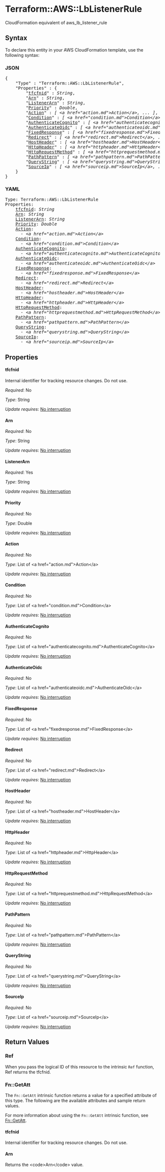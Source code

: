 # Terraform::AWS::LbListenerRule

CloudFormation equivalent of aws_lb_listener_rule

## Syntax

To declare this entity in your AWS CloudFormation template, use the following syntax:

### JSON

<pre>
{
    "Type" : "Terraform::AWS::LbListenerRule",
    "Properties" : {
        "<a href="#tfcfnid" title="tfcfnid">tfcfnid</a>" : <i>String</i>,
        "<a href="#arn" title="Arn">Arn</a>" : <i>String</i>,
        "<a href="#listenerarn" title="ListenerArn">ListenerArn</a>" : <i>String</i>,
        "<a href="#priority" title="Priority">Priority</a>" : <i>Double</i>,
        "<a href="#action" title="Action">Action</a>" : <i>[ &lt;a href=&#34;action.md&#34;&gt;Action&lt;/a&gt;, ... ]</i>,
        "<a href="#condition" title="Condition">Condition</a>" : <i>[ &lt;a href=&#34;condition.md&#34;&gt;Condition&lt;/a&gt;, ... ]</i>,
        "<a href="#authenticatecognito" title="AuthenticateCognito">AuthenticateCognito</a>" : <i>[ &lt;a href=&#34;authenticatecognito.md&#34;&gt;AuthenticateCognito&lt;/a&gt;, ... ]</i>,
        "<a href="#authenticateoidc" title="AuthenticateOidc">AuthenticateOidc</a>" : <i>[ &lt;a href=&#34;authenticateoidc.md&#34;&gt;AuthenticateOidc&lt;/a&gt;, ... ]</i>,
        "<a href="#fixedresponse" title="FixedResponse">FixedResponse</a>" : <i>[ &lt;a href=&#34;fixedresponse.md&#34;&gt;FixedResponse&lt;/a&gt;, ... ]</i>,
        "<a href="#redirect" title="Redirect">Redirect</a>" : <i>[ &lt;a href=&#34;redirect.md&#34;&gt;Redirect&lt;/a&gt;, ... ]</i>,
        "<a href="#hostheader" title="HostHeader">HostHeader</a>" : <i>[ &lt;a href=&#34;hostheader.md&#34;&gt;HostHeader&lt;/a&gt;, ... ]</i>,
        "<a href="#httpheader" title="HttpHeader">HttpHeader</a>" : <i>[ &lt;a href=&#34;httpheader.md&#34;&gt;HttpHeader&lt;/a&gt;, ... ]</i>,
        "<a href="#httprequestmethod" title="HttpRequestMethod">HttpRequestMethod</a>" : <i>[ &lt;a href=&#34;httprequestmethod.md&#34;&gt;HttpRequestMethod&lt;/a&gt;, ... ]</i>,
        "<a href="#pathpattern" title="PathPattern">PathPattern</a>" : <i>[ &lt;a href=&#34;pathpattern.md&#34;&gt;PathPattern&lt;/a&gt;, ... ]</i>,
        "<a href="#querystring" title="QueryString">QueryString</a>" : <i>[ &lt;a href=&#34;querystring.md&#34;&gt;QueryString&lt;/a&gt;, ... ]</i>,
        "<a href="#sourceip" title="SourceIp">SourceIp</a>" : <i>[ &lt;a href=&#34;sourceip.md&#34;&gt;SourceIp&lt;/a&gt;, ... ]</i>
    }
}
</pre>

### YAML

<pre>
Type: Terraform::AWS::LbListenerRule
Properties:
    <a href="#tfcfnid" title="tfcfnid">tfcfnid</a>: <i>String</i>
    <a href="#arn" title="Arn">Arn</a>: <i>String</i>
    <a href="#listenerarn" title="ListenerArn">ListenerArn</a>: <i>String</i>
    <a href="#priority" title="Priority">Priority</a>: <i>Double</i>
    <a href="#action" title="Action">Action</a>: <i>
      - &lt;a href=&#34;action.md&#34;&gt;Action&lt;/a&gt;</i>
    <a href="#condition" title="Condition">Condition</a>: <i>
      - &lt;a href=&#34;condition.md&#34;&gt;Condition&lt;/a&gt;</i>
    <a href="#authenticatecognito" title="AuthenticateCognito">AuthenticateCognito</a>: <i>
      - &lt;a href=&#34;authenticatecognito.md&#34;&gt;AuthenticateCognito&lt;/a&gt;</i>
    <a href="#authenticateoidc" title="AuthenticateOidc">AuthenticateOidc</a>: <i>
      - &lt;a href=&#34;authenticateoidc.md&#34;&gt;AuthenticateOidc&lt;/a&gt;</i>
    <a href="#fixedresponse" title="FixedResponse">FixedResponse</a>: <i>
      - &lt;a href=&#34;fixedresponse.md&#34;&gt;FixedResponse&lt;/a&gt;</i>
    <a href="#redirect" title="Redirect">Redirect</a>: <i>
      - &lt;a href=&#34;redirect.md&#34;&gt;Redirect&lt;/a&gt;</i>
    <a href="#hostheader" title="HostHeader">HostHeader</a>: <i>
      - &lt;a href=&#34;hostheader.md&#34;&gt;HostHeader&lt;/a&gt;</i>
    <a href="#httpheader" title="HttpHeader">HttpHeader</a>: <i>
      - &lt;a href=&#34;httpheader.md&#34;&gt;HttpHeader&lt;/a&gt;</i>
    <a href="#httprequestmethod" title="HttpRequestMethod">HttpRequestMethod</a>: <i>
      - &lt;a href=&#34;httprequestmethod.md&#34;&gt;HttpRequestMethod&lt;/a&gt;</i>
    <a href="#pathpattern" title="PathPattern">PathPattern</a>: <i>
      - &lt;a href=&#34;pathpattern.md&#34;&gt;PathPattern&lt;/a&gt;</i>
    <a href="#querystring" title="QueryString">QueryString</a>: <i>
      - &lt;a href=&#34;querystring.md&#34;&gt;QueryString&lt;/a&gt;</i>
    <a href="#sourceip" title="SourceIp">SourceIp</a>: <i>
      - &lt;a href=&#34;sourceip.md&#34;&gt;SourceIp&lt;/a&gt;</i>
</pre>

## Properties

#### tfcfnid

Internal identifier for tracking resource changes. Do not use.

_Required_: No

_Type_: String

_Update requires_: [No interruption](https://docs.aws.amazon.com/AWSCloudFormation/latest/UserGuide/using-cfn-updating-stacks-update-behaviors.html#update-no-interrupt)

#### Arn

_Required_: No

_Type_: String

_Update requires_: [No interruption](https://docs.aws.amazon.com/AWSCloudFormation/latest/UserGuide/using-cfn-updating-stacks-update-behaviors.html#update-no-interrupt)

#### ListenerArn

_Required_: Yes

_Type_: String

_Update requires_: [No interruption](https://docs.aws.amazon.com/AWSCloudFormation/latest/UserGuide/using-cfn-updating-stacks-update-behaviors.html#update-no-interrupt)

#### Priority

_Required_: No

_Type_: Double

_Update requires_: [No interruption](https://docs.aws.amazon.com/AWSCloudFormation/latest/UserGuide/using-cfn-updating-stacks-update-behaviors.html#update-no-interrupt)

#### Action

_Required_: No

_Type_: List of &lt;a href=&#34;action.md&#34;&gt;Action&lt;/a&gt;

_Update requires_: [No interruption](https://docs.aws.amazon.com/AWSCloudFormation/latest/UserGuide/using-cfn-updating-stacks-update-behaviors.html#update-no-interrupt)

#### Condition

_Required_: No

_Type_: List of &lt;a href=&#34;condition.md&#34;&gt;Condition&lt;/a&gt;

_Update requires_: [No interruption](https://docs.aws.amazon.com/AWSCloudFormation/latest/UserGuide/using-cfn-updating-stacks-update-behaviors.html#update-no-interrupt)

#### AuthenticateCognito

_Required_: No

_Type_: List of &lt;a href=&#34;authenticatecognito.md&#34;&gt;AuthenticateCognito&lt;/a&gt;

_Update requires_: [No interruption](https://docs.aws.amazon.com/AWSCloudFormation/latest/UserGuide/using-cfn-updating-stacks-update-behaviors.html#update-no-interrupt)

#### AuthenticateOidc

_Required_: No

_Type_: List of &lt;a href=&#34;authenticateoidc.md&#34;&gt;AuthenticateOidc&lt;/a&gt;

_Update requires_: [No interruption](https://docs.aws.amazon.com/AWSCloudFormation/latest/UserGuide/using-cfn-updating-stacks-update-behaviors.html#update-no-interrupt)

#### FixedResponse

_Required_: No

_Type_: List of &lt;a href=&#34;fixedresponse.md&#34;&gt;FixedResponse&lt;/a&gt;

_Update requires_: [No interruption](https://docs.aws.amazon.com/AWSCloudFormation/latest/UserGuide/using-cfn-updating-stacks-update-behaviors.html#update-no-interrupt)

#### Redirect

_Required_: No

_Type_: List of &lt;a href=&#34;redirect.md&#34;&gt;Redirect&lt;/a&gt;

_Update requires_: [No interruption](https://docs.aws.amazon.com/AWSCloudFormation/latest/UserGuide/using-cfn-updating-stacks-update-behaviors.html#update-no-interrupt)

#### HostHeader

_Required_: No

_Type_: List of &lt;a href=&#34;hostheader.md&#34;&gt;HostHeader&lt;/a&gt;

_Update requires_: [No interruption](https://docs.aws.amazon.com/AWSCloudFormation/latest/UserGuide/using-cfn-updating-stacks-update-behaviors.html#update-no-interrupt)

#### HttpHeader

_Required_: No

_Type_: List of &lt;a href=&#34;httpheader.md&#34;&gt;HttpHeader&lt;/a&gt;

_Update requires_: [No interruption](https://docs.aws.amazon.com/AWSCloudFormation/latest/UserGuide/using-cfn-updating-stacks-update-behaviors.html#update-no-interrupt)

#### HttpRequestMethod

_Required_: No

_Type_: List of &lt;a href=&#34;httprequestmethod.md&#34;&gt;HttpRequestMethod&lt;/a&gt;

_Update requires_: [No interruption](https://docs.aws.amazon.com/AWSCloudFormation/latest/UserGuide/using-cfn-updating-stacks-update-behaviors.html#update-no-interrupt)

#### PathPattern

_Required_: No

_Type_: List of &lt;a href=&#34;pathpattern.md&#34;&gt;PathPattern&lt;/a&gt;

_Update requires_: [No interruption](https://docs.aws.amazon.com/AWSCloudFormation/latest/UserGuide/using-cfn-updating-stacks-update-behaviors.html#update-no-interrupt)

#### QueryString

_Required_: No

_Type_: List of &lt;a href=&#34;querystring.md&#34;&gt;QueryString&lt;/a&gt;

_Update requires_: [No interruption](https://docs.aws.amazon.com/AWSCloudFormation/latest/UserGuide/using-cfn-updating-stacks-update-behaviors.html#update-no-interrupt)

#### SourceIp

_Required_: No

_Type_: List of &lt;a href=&#34;sourceip.md&#34;&gt;SourceIp&lt;/a&gt;

_Update requires_: [No interruption](https://docs.aws.amazon.com/AWSCloudFormation/latest/UserGuide/using-cfn-updating-stacks-update-behaviors.html#update-no-interrupt)

## Return Values

### Ref

When you pass the logical ID of this resource to the intrinsic `Ref` function, Ref returns the tfcfnid.

### Fn::GetAtt

The `Fn::GetAtt` intrinsic function returns a value for a specified attribute of this type. The following are the available attributes and sample return values.

For more information about using the `Fn::GetAtt` intrinsic function, see [Fn::GetAtt](https://docs.aws.amazon.com/AWSCloudFormation/latest/UserGuide/intrinsic-function-reference-getatt.html).

#### tfcfnid

Internal identifier for tracking resource changes. Do not use.

#### Arn

Returns the &lt;code&gt;Arn&lt;/code&gt; value.

